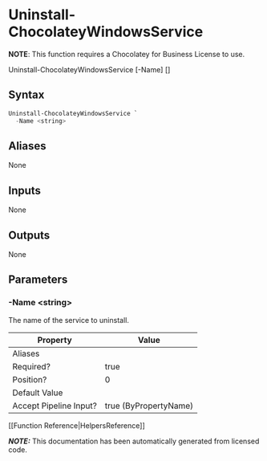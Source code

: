 ﻿# Uninstall-ChocolateyWindowsService

**NOTE**: This function requires a Chocolatey for Business License to use.


Uninstall-ChocolateyWindowsService [-Name] <string>  [<CommonParameters>]


## Syntax

~~~powershell
Uninstall-ChocolateyWindowsService `
  -Name <string>
~~~



## Aliases

None

## Inputs

None

## Outputs

None

## Parameters

###  -Name &lt;string&gt;
The name of the service to uninstall.


Property               | Value
---------------------- | ---------------------
Aliases                | 
Required?              | true
Position?              | 0
Default Value          | 
Accept Pipeline Input? | true (ByPropertyName)
 



[[Function Reference|HelpersReference]]

***NOTE:*** This documentation has been automatically generated from licensed code.
